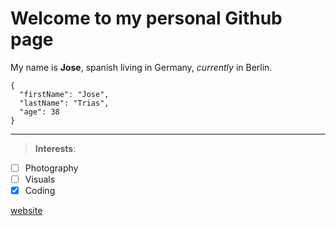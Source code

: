 # Welcome to my personal Github page

My name is **Jose**, spanish living in Germany, _currently_ in Berlin.

```
{
  "firstName": "Jose",
  "lastName": "Trias",
  "age": 38
}
```


---

>**Interests**:
- [ ] Photography
- [ ] Visuals
- [x] Coding

[website](https://www.josetrias.com)


